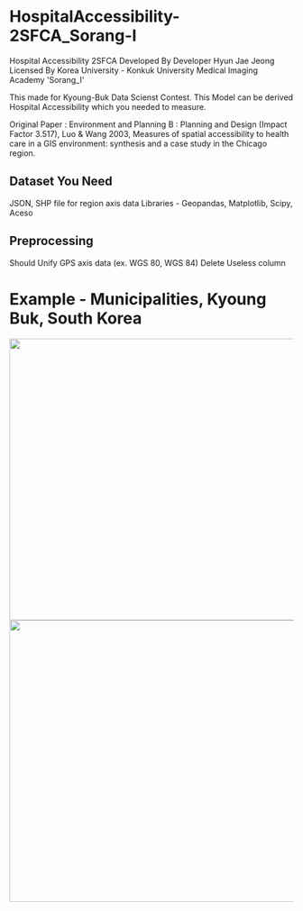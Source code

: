 # HospitalAccessibility-2SFCA_Sorang-I

Hospital Accessibility 2SFCA 
Developed By Developer Hyun Jae Jeong
Licensed By Korea University - Konkuk University Medical Imaging Academy 'Sorang_I'

This made for Kyoung-Buk Data Scienst Contest.
This Model can be derived Hospital Accessibility which you needed to measure.

Original Paper : Environment and Planning B : Planning and Design (Impact Factor 3.517), Luo & Wang 2003,
Measures of spatial accessibility to health care in a GIS environment: synthesis and a case study in the Chicago region.

## Dataset You Need
JSON, SHP file for region axis data
Libraries - Geopandas, Matplotlib, Scipy, Aceso

## Preprocessing
Should Unify GPS axis data (ex. WGS 80, WGS 84)
Delete Useless column 

# Example - Municipalities, Kyoung Buk, South Korea
<img src="https://user-images.githubusercontent.com/60058713/130456231-a96fa83a-aeb4-4040-8e23-6f6c9d0eb2e5.png" width="800" height="500"/>
<img src="https://user-images.githubusercontent.com/60058713/130456597-9174eaff-a9be-419c-aab5-f1bbf8acaba5.png" width="800" height="500"/>
